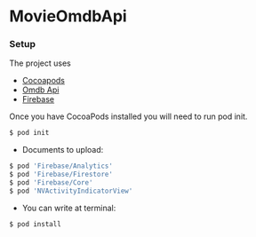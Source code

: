 # MovieOmdbApi

### Setup

The project uses 
- [Cocoapods](https://cocoapods.org/)
- [Omdb Api](http://www.omdbapi.com/)
- [Firebase](https://firebase.google.com/)

Once you have CocoaPods installed you will need to run pod init.

```sh
$ pod init
```

- Documents to upload:

```sh
$ pod 'Firebase/Analytics'
$ pod 'Firebase/Firestore'
$ pod 'Firebase/Core'
$ pod 'NVActivityIndicatorView'
```

- You can write at terminal:

```sh
$ pod install
```
